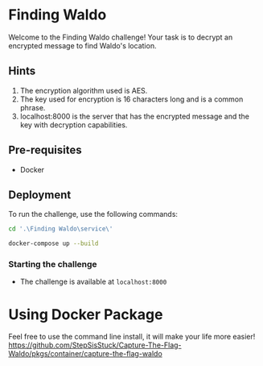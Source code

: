# Finding Waldo

Welcome to the Finding Waldo challenge! Your task is to decrypt an encrypted message to find Waldo's location.

## Hints
1. The encryption algorithm used is AES.
2. The key used for encryption is 16 characters long and is a common phrase.
3. localhost:8000 is the server that has the encrypted message and the key with decryption capabilities.


## Pre-requisites
- Docker
## Deployment
To run the challenge, use the following commands:
```bash
cd '.\Finding Waldo\service\'  
```

```bash
docker-compose up --build
```

### Starting the challenge
- The challenge is available at `localhost:8000`

# Using Docker Package
Feel free to use the command line install, it will make your life more easier!
https://github.com/StepSisStuck/Capture-The-Flag-Waldo/pkgs/container/capture-the-flag-waldo






